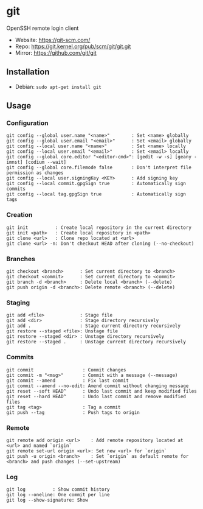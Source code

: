 # git

OpenSSH remote login client

- Website: <https://git-scm.com/>
- Repo: <https://git.kernel.org/pub/scm/git/git.git>
- Mirror: <https://github.com/git/git>

## Installation

- Debian: `sudo apt-get install git`

## Usage

### Configuration

```text
git config --global user.name "<name>"        : Set <name> globally
git config --global user.email "<email>"      : Set <email> globally
git config --local user.name "<name>"         : Set <name> locally
git config --local user.email "<email>"       : Set <email> locally
git config --global core.editor "<editor-cmd>": [gedit -w -s] [geany -imnst] [codium --wait]
git config --global core.filemode false       : Don't interpret file permission as changes
git config --local user.signingKey <KEY>      : Add signing key
git config --local commit.gpgSign true        : Automatically sign commits
git config --local tag.gpgSign true           : Automatically sign tags
```

### Creation

```text
git init          : Create local repository in the current directory
git init <path>   : Create local repository in <path>
git clone <url>   : Clone repo located at <url>
git clone <url> -n: Don't checkout HEAD after cloning (--no-checkout)
```

### Branches

```text
git checkout <branch>      : Set current directory to <branch>
git checkout <commit>      : Set current directory to <commit>
git branch -d <branch>     : Delete local <branch> (--delete)
git push origin -d <branch>: Delete remote <branch> (--delete)
```

### Staging

```text
git add <file>             : Stage file
git add <dir>              : Stage directory recursively
git add .                  : Stage current directory recursively
git restore --staged <file>: Unstage file
git restore --staged <dir> : Unstage directory recursively
git restore --staged .     : Unstage current directory recursively
```

### Commits

```text
git commit                  : Commit changes
git commit -m "<msg>"       : Commit with a message (--message)
git commit --amend          : Fix last commit
git commit --amend --no-edit: Amend commit without changing message
git reset --soft HEAD^      : Undo last commit and keep modified files
git reset --hard HEAD^      : Undo last commit and remove modified files
git tag <tag>               : Tag a commit
git push --tag              : Push tags to origin
```

### Remote

```text
git remote add origin <url>    : Add remote repository located at <url> and named `origin`
git remote set-url origin <url>: Set new <url> for `origin`
git push -u origin <branch>    : Set `origin` as default remote for <branch> and push changes (--set-upstream)
```

### Log

```text
git log          : Show commit history
git log --oneline: One commit per line
git log --show-signature: Show
```
